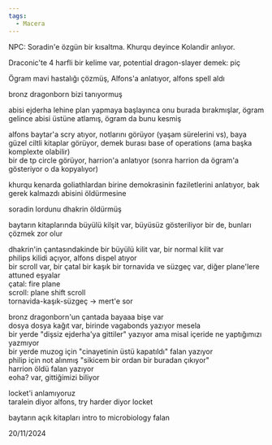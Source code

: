 ```yaml
---  
tags:  
  - Macera  
---  
```

  
NPC: Soradin'e özgün bir kısaltma. Khurqu deyince Kolandir anlıyor.  
  
Draconic'te 4 harfli bir kelime var, potential dragon-slayer demek: piç  
  
  
  
Ögram mavi hastalığı çözmüş, Alfons'a anlatıyor, alfons spell aldı  
  
  
bronz dragonborn bizi tanıyormuş  
  
  
  
abisi ejderha lehine plan yapmaya başlayınca onu burada bırakmışlar, ögram gelince abisi üstüne atlamış, ögram da bunu kesmiş  
  
  
  
alfons baytar'a scry atıyor, notlarını görüyor (yaşam sürelerini vs), baya güzel ciltli kitaplar görüyor, demek burası base of operations (ama başka komplexte olabilir)  
bir de tp circle görüyor, harrion'a anlatıyor (sonra harrion da ögram'a gösteriyor o da kopyalıyor)  
  
  
  
  
khurqu kenarda goliathlardan birine demokrasinin faziletlerini anlatıyor, bak gerek kalmazdı abisini öldürmesine  
  
  
  
soradin lordunu dhakrin öldürmüş  
  
  
  
  
baytarın kitaplarında büyülü kilşit var, büyüsüz gösteriliyor bir de, bunları çözmek zor olur  
  
  
  
dhakrin'in çantasındakinde bir büyülü kilit var, bir normal kilit var  
philips kilidi açıyor, alfons dispel atıyor  
bir scroll var, bir çatal bir kaşık bir tornavida ve süzgeç var, diğer plane'lere attuned eşyalar  
çatal: fire plane  
scroll: plane shift scroll  
tornavida-kaşık-süzgeç -> mert'e sor  
  
  
  
  
bronz dragonborn'un çantada bayaaa bişe var  
dosya dosya kağıt var, birinde vagabonds yazıyor mesela  
bir yerde "dişsiz ejderha'ya gittiler" yazıyor ama misal içeride ne yaptığımızı yazmıyor  
bir yerde muzog için "cinayetinin üstü kapatıldı" falan yazıyor  
philip için not alınmış "sikicem bir ordan bir buradan çıkıyor"  
harrion öldü falan yazıyor  
eoha? var, gittiğimizi biliyor  
  
  
  
locket'i anlamıyoruz  
taralein diyor alfons, try harder diyor locket  
  
  
  
  
baytarın açık kitapları intro to microbiology falan  
  
  
20/11/2024